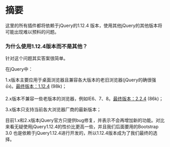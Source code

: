 # 摘要

这里的所有插件都将依赖于jQuery的1.12.4 版本，使用其他jQuery的其他版本将可能出现难以预料的问题。

### 为什么使用1.12.4版本而不是其他？

针对这个问题其实答案很简单。

在jQuery中：

1.x版本主要应用于桌面浏览器且兼容各大版本的老旧浏览器(jQuery的确很强👍)。<u>最终版本：1.12.4</u> (98k)；

2.x版本不兼容一些老版本的浏览器，例如IE6、7、8。<u>最终版本：2.2.4</u> (86k)；

3.x版本只支持当前各大浏览器厂商的最新版本；

目前1.x和2.x版本jQuery官方只提供bug修复，并表示不会再增加新的功能。对比来看无疑使用jQuery1.12.4的性价比更高一些，并且我们后面要用的Bootstrap 3.0 也是依赖于jQuery1.12.4进行开发的，所以1.12.4版本成为了我们最终的选择。


